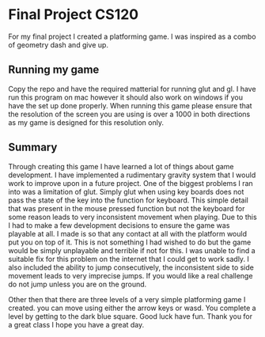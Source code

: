# Final Project CS120

For my final project I created a platforming game. I was inspired as a combo of geometry dash and give up.

## Running my game

Copy the repo and have the required matterial for running glut and gl.
I have run this program on mac however it should also work on windows if you have the set up done properly.
When running this game please ensure that the resolution of the screen you are using is over a 1000 in both directions as my game is designed for this resolution only.

## Summary

Through creating this game I have learned a lot of things about game development. I have implemented a rudimentary gravity system that I would work to improve upon in a future project.
One of the biggest problems I ran into was a limitation of glut. Simply glut when using key boards does not pass the state of the key into the function for keyboard.
This simple detail that was present in the mouse pressed function but not the keyboard for some reason leads to very inconsistent movement when playing. Due to this I had to make a few development decisions to ensure the game was playable at all.
I made is so that any contact at all with the platform would put you on top of it. This is not something I had wished to do but the game would be simply unplayable and terrible if not for this. 
I was unable to find a suitable fix for this problem on the internet that I could get to work sadly. I also included the ability to jump consecutively, the inconsistent side to side movement leads to very imprecise jumps. If you would like a real challenge do not jump unless you are on the ground.

Other then that there are three levels of a very simple platforming game I created. you can move using either the arrow keys or wasd. You complete a level by getting to the dark blue square. Good luck have fun. Thank you for a great class I hope you have a great day.
